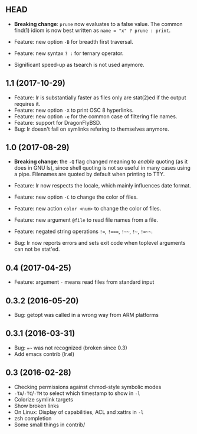 ## HEAD

* **Breaking change**: `prune` now evaluates to a false value.
  The common find(1) idiom is now best written as `name = "x" ? prune : print`.

* Feature: new option `-B` for breadth first traversal.
* Feature: new syntax `? :` for ternary operator.
* Significant speed-up as tsearch is not used anymore.

## 1.1 (2017-10-29)

* Feature: lr is substantially faster as files only are stat(2)ed if
  the output requires it.
* Feature: new option `-X` to print OSC 8 hyperlinks.
* Feature: new option `-e` for the common case of filtering file names.
* Feature: support for DragonFlyBSD.
* Bug: lr doesn't fail on symlinks refering to themselves anymore.

## 1.0 (2017-08-29)

* **Breaking change**: the `-Q` flag changed meaning to *enable* quoting
  (as it does in GNU ls), since shell quoting is not so useful in many
  cases using a pipe.  Filenames are quoted by default when printing
  to TTY.

* Feature: lr now respects the locale, which mainly influences date format.
* Feature: new option `-C` to change the color of files.
* Feature: new action `color <num>` to change the color of files.
* Feature: new argument `@file` to read file names from a file.
* Feature: negated string operations `!=`, `!===`, `!~~`, `!~`, `!=~~`.
* Bug: lr now reports errors and sets exit code when toplevel
  arguments can not be stat'ed.

## 0.4 (2017-04-25)

* Feature: argument `-` means read files from standard input

## 0.3.2 (2016-05-20)

* Bug: getopt was called in a wrong way from ARM platforms

## 0.3.1 (2016-03-31)

* Bug: `=~` was not recognized (broken since 0.3)
* Add emacs contrib (lr.el)

## 0.3 (2016-02-28)

* Checking permissions against chmod-style symbolic modes
* `-TA`/`-TC`/`-TM` to select which timestamp to show in `-l`
* Colorize symlink targets
* Show broken links
* On Linux: Display of capabilities, ACL and xattrs in `-l`
* zsh completion
* Some small things in contrib/
